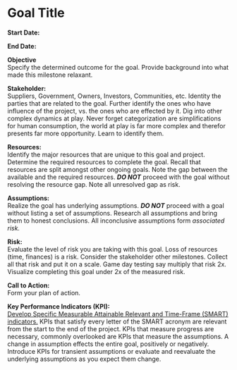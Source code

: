 # Goal Title

**Start Date:**   

**End Date:**  

**Objective**  
Specify the determined outcome for the goal. Provide background into what made this milestone relaxant.

**Stakeholder:**  
Suppliers, Government, Owners, Investors, Communities, etc. Identity the parties that are related to the goal. Further identify the ones who have influence of the project, vs. the ones who are effected by it. Dig into other complex dynamics at play. Never forget categorization are simplifications for human consumption, the world at play is far more complex and therefor presents far more opportunity. Learn to identify them.

**Resources:**  
Identify the major resources that are unique to this goal and project. Determine the required resources to complete the goal. Recall that resources are split amongst other ongoing goals. Note the gap between the available and the required resources. ***DO NOT*** proceed with the goal without resolving the resource gap. Note all unresolved gap as risk.

**Assumptions:**  
Realize the goal has underlying assumptions. ***DO NOT*** proceed with a goal without listing a set of assumptions. Research all assumptions and bring them to honest conclusions. All inconclusive assumptions form *associated risk.*

**Risk:**  
Evaluate the level of risk you are taking with this goal. Loss of resources (time, finances) is a risk. Consider the stakeholder other milestones.  Collect all that risk and put it on a scale. Game day testing say multiply that risk 2x. Visualize completing this goal under 2x of the measured risk. 

**Call to Action:**  
Form your plan of action.

**Key Performance Indicators (KPI):**  
[Develop Specific Measurable Attainable Relevant and Time-Frame (SMART) indicators.](https://www.klipfolio.com/resources/articles/what-is-a-key-performance-indicator) KPIs that satisfy every letter of the SMART acronym are relevant from the start to the end of the project. KPIs that measure progress are necessary, commonly overlooked are KPIs that measure the assumptions. A change in assumption effects the entire goal, positively or negatively. Introduce KPIs for transient assumptions or evaluate and reevaluate the underlying assumptions as you expect them change.
